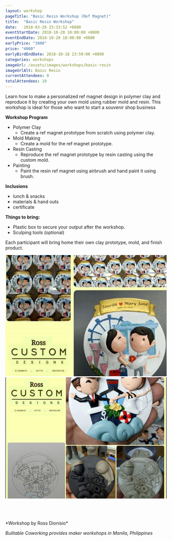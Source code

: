 ```yaml
---
layout: workshop
pageTitle: "Basic Resin Workshop (Ref Magnet)"
title:  "Basic Resin Workshop"
date:   2018-03-26 15:33:52 +0800
eventStartDate: 2018-10-20 10:00:00 +0800
eventEndDate: 2018-10-20 18:00:00 +0800
earlyPrice: "3800"
price: "4000"
earlyBirdEndDate: 2018-10-18 23:59:00 +0800
categories: workshops
imageUrl: /assets/images/workshops/basic-resin
imageUrlAlt: Basic Resin
currentAttendees: 0
totalAttendees: 10
---
```


Learn how to make a personalized ref magnet design in polymer clay and reproduce it by creating your own mold using rubber mold and resin. This workshop is ideal for those who want to start a souvenir shop business 


**Workshop Program**
- Polymer Clay
  - Create a ref magnet prototype from scratch using polymer clay.
- Mold Making
  - Create a mold for the ref magnet prototype.
- Resin Casting
  - Reproduce the ref magnet prototype by resin casting using the custom mold.
- Painting
  - Paint the resin ref magnet using airbrush and hand paint it using brush.

**Inclusions**
- lunch & snacks
- materials & hand outs
- certificate

**Things to bring:**
- Plastic box to secure your output after the workshop.
- Sculping tools (optional)

Each participant will bring home their own clay prototype, mold, and finish product.


![ref magnets made from resin](/assets/images/workshops/basic-resin/sample-1.jpg "ref magnets made from resin")
![ref magnets made from resin](/assets/images/workshops/basic-resin/sample-2.jpg "ref magnets made from resin")


<br>
<br>
<br>
*Workshop by Ross Dionisio*

*Builtable Coworking provides maker workshops in Manila, Philippines* 
